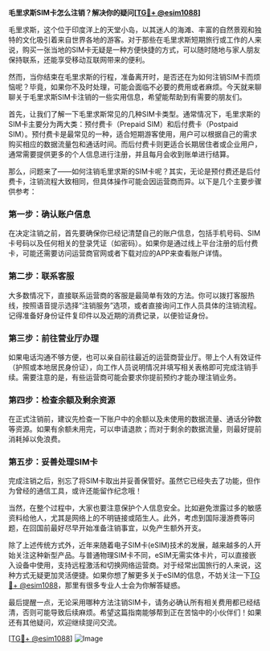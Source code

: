 **毛里求斯SIM卡怎么注销？解决你的疑问[[TG💪+ @esim1088](https://t.me/s/esim1088)]**

毛里求斯，这个位于印度洋上的天堂小岛，以其迷人的海滩、丰富的自然景观和独特的文化吸引着来自世界各地的游客。对于那些在毛里求斯短期旅行或工作的人来说，购买一张当地的SIM卡无疑是一种方便快捷的方式，可以随时随地与家人朋友保持联系，还能享受移动互联网带来的便利。

然而，当你结束在毛里求斯的行程，准备离开时，是否还在为如何注销SIM卡而烦恼呢？毕竟，如果你不及时处理，可能会面临不必要的费用或者麻烦。今天就来聊聊关于毛里求斯SIM卡注销的一些实用信息，希望能帮助到有需要的朋友们。

首先，让我们了解一下毛里求斯常见的几种SIM卡类型。通常情况下，毛里求斯的SIM卡主要分为两大类：预付费卡（Prepaid SIM）和后付费卡（Postpaid SIM）。预付费卡是最常见的一种，适合短期游客使用，用户可以根据自己的需求购买相应的数据流量包和通话时间。而后付费卡则更适合长期居住者或企业用户，通常需要提供更多的个人信息进行注册，并且每月会收到账单进行结算。

那么，问题来了——如何注销毛里求斯的SIM卡呢？其实，无论是预付费还是后付费卡，注销流程大致相同，但具体操作可能会因运营商而异。以下是几个主要步骤供参考：

### **第一步：确认账户信息**
在决定注销之前，首先要确保你已经记清楚自己的账户信息，包括手机号码、SIM卡号码以及任何相关的登录凭证（如密码）。如果你是通过线上平台注册的后付费卡，可能还需要访问运营商官网或者下载对应的APP来查看账户详情。

### **第二步：联系客服**
大多数情况下，直接联系运营商的客服是最简单有效的方法。你可以拨打客服热线，按照语音提示选择“注销服务”选项，或者直接询问工作人员具体的注销流程。记得准备好身份证件复印件以及近期的消费记录，以便验证身份。

### **第三步：前往营业厅办理**
如果电话沟通不够方便，也可以亲自前往最近的运营商营业厅。带上个人有效证件（护照或本地居民身份证），向工作人员说明情况并填写相关表格即可完成注销手续。需要注意的是，有些运营商可能会要求你提前预约才能办理注销业务。

### **第四步：检查余额及剩余资源**
在正式注销前，建议先检查一下账户中的余额以及未使用的数据流量、通话分钟数等资源。如果有余额未用完，可以申请退款；而对于剩余的数据流量，则最好提前消耗掉以免浪费。

### **第五步：妥善处理SIM卡**
完成注销之后，别忘了将SIM卡取出并妥善保管好。虽然它已经失去了功能，但作为曾经的通信工具，或许还能留作纪念哦！

当然，在整个过程中，大家也要注意保护个人信息安全。比如避免泄露过多的敏感资料给他人，尤其是网络上的不明链接或陌生人。此外，考虑到国际漫游费等问题，在回国前最好尽早开始准备注销事宜，以免产生额外开支。

除了上述传统方式外，近年来随着电子SIM卡(eSIM)技术的发展，越来越多的人开始关注这种新型产品。与普通物理SIM卡不同，eSIM无需实体卡片，可以直接嵌入设备中使用，支持远程激活和切换网络运营商。对于经常出国旅行的人来说，这种方式无疑更加灵活便捷。如果你想了解更多关于eSIM的信息，不妨关注一下[TG💪+ @esim1088](https://t.me/s/esim1088)，那里有很多专业人士会为你解答疑惑。

最后提醒一点，无论采用哪种方法注销SIM卡，请务必确认所有相关费用都已经结清，否则可能导致后续麻烦。希望这篇指南能够帮到正在苦恼中的小伙伴们！如果还有其他疑问，欢迎继续提问交流。

[[TG💪+ @esim1088](https://t.me/s/esim1088)] 
![Image](https://i.postimg.cc/4NQfJmqS/Snipaste-2025-05-13-00-14-12.png)